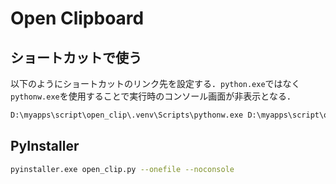 # Open Clipboard
## ショートカットで使う
以下のようにショートカットのリンク先を設定する．`python.exe`ではなく`pythonw.exe`を使用することで実行時のコンソール画面が非表示となる．
```bat
D:\myapps\script\open_clip\.venv\Scripts\pythonw.exe D:\myapps\script\open_clip\open_clip.py
```
## PyInstaller
```sh
pyinstaller.exe open_clip.py --onefile --noconsole
```
